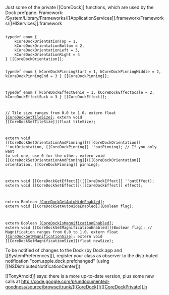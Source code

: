 

Just some of the private [[CoreDock]] functions, which are used by the Dock prefpane.
Framework: /System/Library/Frameworks/[[ApplicationServices]].framework/Frameworks/[[HIServices]].framework

<code>
typedef enum {
	kCoreDockOrientationTop = 1,
	kCoreDockOrientationBottom = 2,
	kCoreDockOrientationLeft = 3,
	kCoreDockOrientationRight = 4
} [[CoreDockOrientation]];

typedef enum {
	kCoreDockPinningStart = 1,
	kCoreDockPinningMiddle = 2,
	kCoreDockPinningEnd = 3
} [[CoreDockPinning]];

typedef enum {
	kCoreDockEffectGenie = 1,
	kCoreDockEffectScale = 2,
	kCoreDockEffectSuck = 3
} [[CoreDockEffect]];

// Tile size ranges from 0.0 to 1.0.
extern float [[CoreDockGetTileSize]](void);
extern void [[CoreDockSetTileSize]](float tileSize);

extern void [[CoreDockGetOrientationAndPinning]]([[CoreDockOrientation]] ''outOrientation, [[CoreDockPinning]] ''outPinning);
// If you only want to set one, use 0 for the other.
extern void [[CoreDockSetOrientationAndPinning]]([[CoreDockOrientation]] orientation, [[CoreDockPinning]] pinning);

extern void [[CoreDockGetEffect]]([[CoreDockEffect]] ''outEffect);
extern void [[CoreDockSetEffect]]([[CoreDockEffect]] effect);

extern Boolean [[CoreDockGetAutoHideEnabled]](void);
extern void [[CoreDockSetAutoHideEnabled]](Boolean flag);

extern Boolean [[CoreDockIsMagnificationEnabled]](void);
extern void [[CoreDockSetMagnificationEnabled]](Boolean flag);
// Magnification ranges from 0.0 to 1.0.
extern float [[CoreDockGetMagnificationSize]](void);
extern void [[CoreDockSetMagnificationSize]](float newSize);
</code>

To be notified of changes to the Dock (by Dock.app and [[SystemPreferences]]), register your class as observer to the distributed notification "com.apple.dock.prefchanged" (using [[NSDistributedNotificationCenter]]).



[[TonyArnold]] says: there is a more up-to-date version, plus some new calls at http://code.google.com/p/undocumented-goodness/source/browse/trunk/[[CoreDock]]/[[CoreDockPrivate]].h